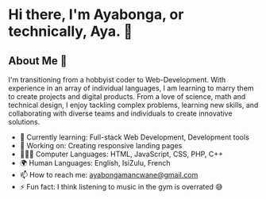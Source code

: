 # Hi there, I'm Ayabonga, or technically, Aya. 👋

## About Me 🚀

I'm transitioning from a hobbyist coder to Web-Development. With experience in an array of individual languages, I am learning to marry them to create projects and digital products. From a love of science, math and technical design, I enjoy tackling complex problems, learning new skills, and collaborating with diverse teams and individuals to create innovative solutions. 

- 🌱 Currently learning: Full-stack Web Development, Development tools
- 🔭 Working on: Creating responsive landing pages
- 👩🏾‍💻 Computer Languages: HTML, JavaScript, CSS, PHP, C++
- 🌍 Human Languages: English, IsiZulu, French
- 📫 How to reach me: ayabongamancwane@gmail.com
- ⚡ Fun fact: I think listening to music in the gym is overrated 😅
